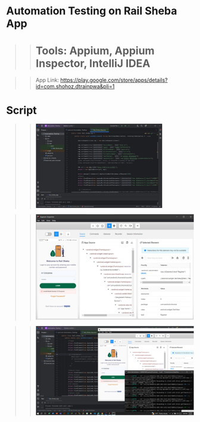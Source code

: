 
# Automation Testing on Rail Sheba App

>> # Tools: Appium, Appium Inspector, IntelliJ IDEA

>> App Link: https://play.google.com/store/apps/details?id=com.shohoz.dtrainpwa&pli=1


# Script
>> <img src="https://github.com/M-Rifat/Mobile_Application_Testing-Rail_Sheba_App/blob/main/Automation_Testing/Screenshots/Screenshot1.jpg" width="80%" height="80%"/>

>> <img src="https://github.com/M-Rifat/Mobile_Application_Testing-Rail_Sheba_App/blob/main/Automation_Testing/Screenshots/Screenshot2.jpg"/>

>> <img src="https://github.com/M-Rifat/Mobile_Application_Testing-Rail_Sheba_App/blob/main/Automation_Testing/Screenshots/Screenshot3.png"/>
